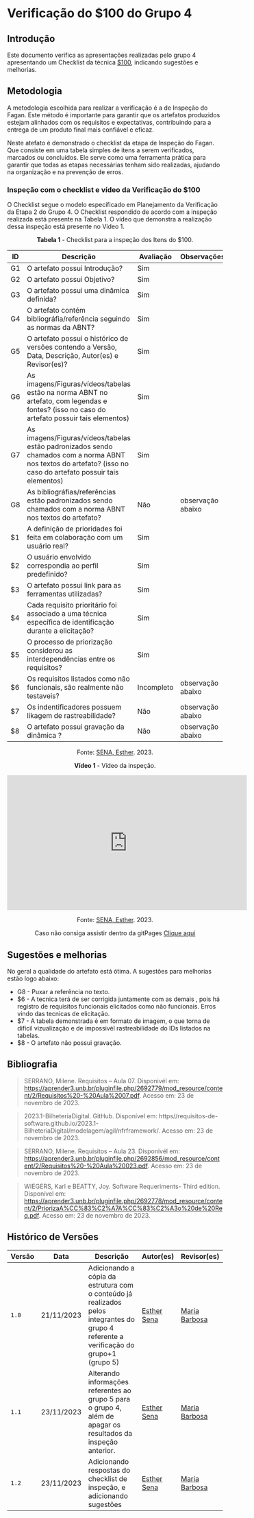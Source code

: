 # Verificação do $100 do Grupo 4

## Introdução

Este documento verifica as apresentações realizadas pelo grupo 4 apresentando um Checklist da técnica [$100](https://github.com/Requisitos-de-Software/2023.2-e-Titulo/blob/feature-VerificacaoEsther/docs/elicitacao/priorizacao/%24100.md), indicando sugestões e melhorias.

## Metodologia

A metodologia escolhida para realizar a verificação é a de Inspeção do Fagan. Este método é importante para garantir que os artefatos produzidos estejam alinhados com os requisitos e expectativas, contribuindo para a entrega de um produto final mais confiável e eficaz. 

Neste atefato é demonstrado o checklist da etapa de Inspeção do Fagan. Que consiste em uma tabela simples de itens a serem verificados, marcados ou concluídos. Ele serve como uma ferramenta prática para garantir que todas as etapas necessárias tenham sido realizadas, ajudando na organização e na prevenção de erros.

### Inspeção com o checklist e vídeo da Verificação do $100

O Checklist segue o modelo especificado em Planejamento da Verificação da Etapa 2 do Grupo 4. O Checklist respondido de acordo com a inspeção realizada está presente na Tabela 1. O vídeo que demonstra a realização dessa inspeção está presente no Vídeo 1.

<center>

**Tabela 1** - Checklist para a inspeção dos Itens do $100.

| ID | Descrição | Avaliação | Observações |
| ---| -------- | --------- | ------------ |
| G1  | O artefato possui Introdução? | Sim |  |
| G2  | O artefato possui Objetivo? | Sim |  |
| G3  | O artefato possui uma dinâmica definida? | Sim |  |
| G4  | O artefato contém bibliográfia/referência seguindo as normas da ABNT? | Sim |  |
| G5  | O artefato possui o histórico de versões contendo a Versão, Data, Descrição, Autor(es) e Revisor(es)? | Sim |  |
| G6  | As imagens/Figuras/vídeos/tabelas estão na norma ABNT no artefato, com legendas e fontes? (isso no caso do artefato possuir tais elementos) | Sim |  |
| G7  | As imagens/Figuras/vídeos/tabelas estão padronizados sendo chamados com a norma ABNT nos textos do artefato? (isso no caso do artefato possuir tais elementos) | Sim |  |
| G8  | As bibliográfias/referências estão padronizados sendo chamados com a norma ABNT nos textos do artefato?  | Não |  observação abaixo |
| $1 | A definição de prioridades foi feita em colaboração com um usuário real?  | Sim |  |
| $2 | O usuário envolvido correspondia ao perfil predefinido?  | Sim | |
| $3 | O artefato possui link para as ferramentas utilizadas?   | Sim | |
| $4 |  Cada requisito prioritário foi associado a uma técnica específica de identificação durante a elicitação?   | Sim |  |
| $5 | O processo de priorização considerou as interdependências entre os requisitos?  | Sim |  |
| $6 | Os requisitos listados como não funcionais, são realmente não testaveis?| Incompleto | observação abaixo |
| $7 | Os indentificadores possuem likagem de rastreabilidade? | Não | observação abaixo  |
| $8 | O artefato possui gravação da dinâmica ?  | Não | observação abaixo |

Fonte: [SENA, Esther](https://github.com/esmsena). 2023.

</center>
<center>

**Vídeo 1** - Vídeo da inspeção.

<iframe width="560" height="315" src="https://youtu.be/mtVaFQkfL7c" title="YouTube video player" frameborder="0" allow="accelerometer; autoplay; clipboard-write; encrypted-media; gyroscope; picture-in-picture; web-share" allowfullscreen></iframe>

Fonte: [SENA, Esther](https://github.com/esmsena). 2023.

 Caso não consiga assistir dentro da gitPages [Clique aqui](https://youtu.be/mtVaFQkfL7c)


</center>


## Sugestões e melhorias

No geral a qualidade do artefato está ótima. A sugestões para melhorias estão logo abaixo:

- G8 - Puxar a referência no texto.
- $6 - A tecnica terá de ser corrigida juntamente com as demais , pois há registro de requisitos funcionais elicitados como não funcionais. Erros vindo das tecnicas de elicitação.
- $7 - A tabela demonstrada é em formato de imagem, o que torna de difícil vizualização e de impossivél rastreabilidade do IDs listados na tabelas.
- $8 - O artefato não possui gravação.
  
## Bibliografia

> SERRANO, Milene. Requisitos – Aula 07. Disponivél em: https://aprender3.unb.br/pluginfile.php/2692779/mod_resource/content/2/Requisitos%20-%20Aula%2007.pdf. Acesso em: 23 de novembro de 2023.

> 2023.1-BilheteriaDigital. GitHub. Disponível em: https//requisitos-de-software.github.io/2023.1-BilheteriaDigital/modelagem/agil/nfrframework/.  Acesso em: 23 de novembro de 2023.

> SERRANO, Milene. Requisitos – Aula 23. Disponivél em: https://aprender3.unb.br/pluginfile.php/2692856/mod_resource/content/2/Requisitos%20-%20Aula%20023.pdf. Acesso em: 23 de novembro de 2023.

> WIEGERS, Karl e BEATTY, Joy. Software Requeriments- Third edition. Disponível em: https://aprender3.unb.br/pluginfile.php/2692778/mod_resource/content/2/PriorizaA%CC%83%C2%A7A%CC%83%C2%A3o%20de%20Req.pdf.  Acesso em: 23 de novembro de 2023.


## Histórico de Versões

| Versão | Data       | Descrição   | Autor(es)   | Revisor(es) |
| ------ | ---------- | ----------- | ------------ | ---------- |
| `1.0`  | 21/11/2023 | Adicionando a cópia da estrutura com o conteúdo já realizados pelos integrantes do grupo 4 referente a verificação do grupo+1 (grupo 5) | [Esther Sena](https://github.com/esmsena) | [Maria Barbosa](https://github.com/Madu01) |
| `1.1`  | 23/11/2023 | Alterando informações referentes ao grupo 5 para o grupo 4, além de apagar os resultados da inspeção anterior. |  [Esther Sena](https://github.com/esmsena) | [Maria Barbosa](https://github.com/Madu01) |
| `1.2`  | 23/11/2023 | Adicionando respostas do checklist de inspeção, e adicionando sugestões |  [Esther Sena](https://github.com/esmsena) | [Maria Barbosa](https://github.com/Madu01) |
